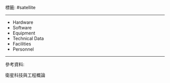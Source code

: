 標籤: #satellite 

---

- Hardware
- Software
- Equipment
- Technical Data
- Facilities
- Personnel



---

參考資料:

衛星科技與工程概論